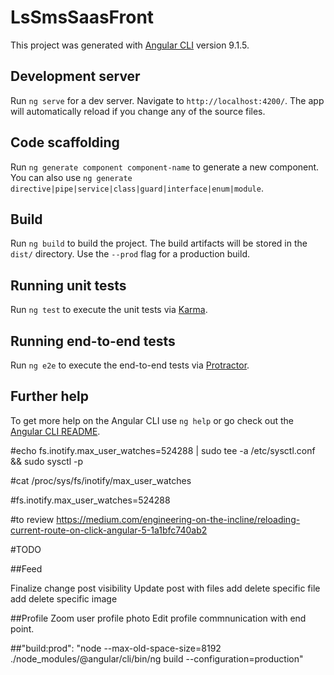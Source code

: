 # LsSmsSaasFront

This project was generated with [Angular CLI](https://github.com/angular/angular-cli) version 9.1.5.

## Development server

Run `ng serve` for a dev server. Navigate to `http://localhost:4200/`. The app will automatically reload if you change any of the source files.

## Code scaffolding

Run `ng generate component component-name` to generate a new component. You can also use `ng generate directive|pipe|service|class|guard|interface|enum|module`.

## Build

Run `ng build` to build the project. The build artifacts will be stored in the `dist/` directory. Use the `--prod` flag for a production build.

## Running unit tests

Run `ng test` to execute the unit tests via [Karma](https://karma-runner.github.io).

## Running end-to-end tests

Run `ng e2e` to execute the end-to-end tests via [Protractor](http://www.protractortest.org/).

## Further help

To get more help on the Angular CLI use `ng help` or go check out the [Angular CLI README](https://github.com/angular/angular-cli/blob/master/README.md).

#echo fs.inotify.max_user_watches=524288 | sudo tee -a /etc/sysctl.conf && sudo sysctl -p

#cat /proc/sys/fs/inotify/max_user_watches

#fs.inotify.max_user_watches=524288

#to review
https://medium.com/engineering-on-the-incline/reloading-current-route-on-click-angular-5-1a1bfc740ab2

#TODO

##Feed

Finalize change post visibility
Update post with files
add delete specific file
add delete specific image


##Profile
Zoom user profile photo
Edit profile commnunication with end point.


##"build:prod": "node --max-old-space-size=8192 ./node_modules/@angular/cli/bin/ng build --configuration=production"

